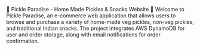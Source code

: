 🥒 Pickle Paradise - Home Made Pickles & Snacks Website 🛒
Welcome to Pickle Paradise, an e-commerce web application that allows users to browse and purchase a variety of home-made veg pickles, non-veg pickles, and traditional Indian snacks. The project integrates AWS DynamoDB for user and order storage, along with email notifications for order confirmation.
